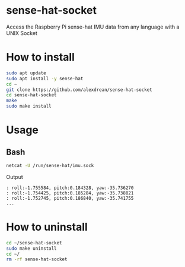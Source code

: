 # sense-hat-socket
Access the Raspberry Pi sense-hat IMU data from any language with a UNIX Socket

# How to install
```bash
sudo apt update
sudo apt install -y sense-hat
cd ~
git clone https://github.com/alexdrean/sense-hat-socket
cd sense-hat-socket
make
sudo make install
```

# Usage
## Bash
```bash
netcat -U /run/sense-hat/imu.sock
```

Output
```
: roll:-1.755584, pitch:0.184328, yaw:-35.736270
: roll:-1.754425, pitch:0.185284, yaw:-35.738821
: roll:-1.752745, pitch:0.186840, yaw:-35.741755
...
```

# How to uninstall
```bash
cd ~/sense-hat-socket
sudo make uninstall
cd ~/
rm -rf sense-hat-socket
```
